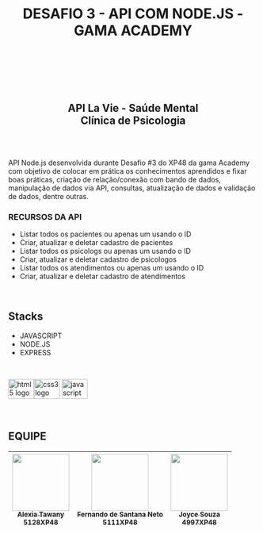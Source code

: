 # <p align="center">DESAFIO 3 - API COM NODE.JS - GAMA ACADEMY</p></br>
</br>

## <p align="center">API La Vie - Saúde Mental </br>Clínica de Psicologia</p></br>


API Node.js desenvolvida durante Desafio #3 do XP48 da gama Academy com objetivo de colocar em prática os conhecimentos aprendidos e fixar boas práticas, criação de relação/conexão com bando de dados, manipulação de dados via API, consultas, atualização de dados e validação de dados, dentre outras.
</br>

### RECURSOS DA API

- Listar todos os pacientes ou apenas um usando o ID
- Criar, atualizar e deletar cadastro de pacientes
- Listar todos os psicologs ou apenas um usando o ID
- Criar, atualizar e deletar cadastro de psicologos
- Listar todos os atendimentos ou apenas um usando o ID
- Criar, atualizar e deletar cadastro de atendimentos


</br>

## Stacks

- JAVASCRIPT
- NODE.JS
- EXPRESS


</br>

<img src="https://cdn.jsdelivr.net/gh/devicons/devicon/icons/javascript/javascript-original.svg" height="40" width="52" alt="html5 logo"  /><img src="https://cdn.jsdelivr.net/gh/devicons/devicon/icons/nodejs/nodejs-original.svg" height="40" width="52" alt="css3 logo"  />
<img src="https://cdn.jsdelivr.net/gh/devicons/devicon/icons/express/express-original.svg" height="40" width="52" alt="javascript logo"  />


<br>



## EQUIPE

| [<img src="https://avatars.githubusercontent.com/alexiatawanysil" width=115><br><sub>Alexia Tawany</sub><br><sub>5128XP48</sub>](https://github.com/alexiatawanysil) |  [<img src="https://avatars.githubusercontent.com/fesantananeto" width=115><br><sub>Fernando de Santana Neto</sub><br><sub>5111XP48</sub>](https://github.com/fesantananeto) |  [<img src="https://avatars.githubusercontent.com/" width=115><br><sub>Joyce Souza</sub></br><sub>4997XP48</sub>](https://github.com/) | 
| :---: | :---: | :---: | 